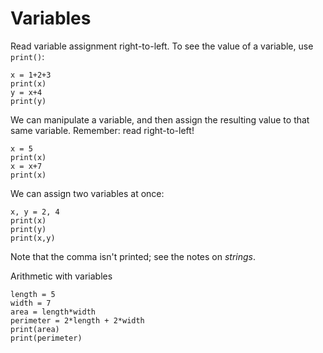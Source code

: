 # Variables
Read variable assignment right-to-left.
To see the value of a variable, use `print()`:
```
x = 1+2+3
print(x)
y = x+4
print(y)
```
We can manipulate a variable, and then assign the resulting value to that same variable. Remember: read right-to-left!
```
x = 5
print(x)
x = x+7
print(x)
```

We can assign two variables at once:
```
x, y = 2, 4
print(x)
print(y)
print(x,y)
```
Note that the comma isn't printed; see the notes on _strings_.

Arithmetic with variables
```
length = 5
width = 7
area = length*width
perimeter = 2*length + 2*width
print(area)
print(perimeter)
```